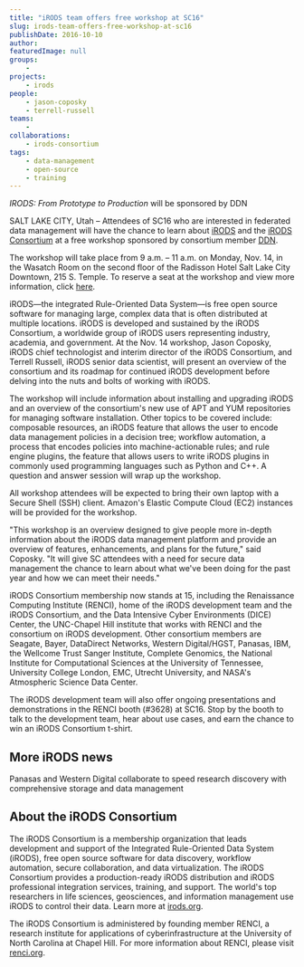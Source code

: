 ```yaml
---
title: "iRODS team offers free workshop at SC16"
slug: irods-team-offers-free-workshop-at-sc16
publishDate: 2016-10-10
author: 
featuredImage: null
groups:
    - 
projects:
    - irods
people:
    - jason-coposky
    - terrell-russell
teams: 
    - 
collaborations:
    - irods-consortium
tags:
    - data-management
    - open-source
    - training
---
```

_IRODS: From Prototype to Production_ will be sponsored by DDN

SALT LAKE CITY, Utah – Attendees of SC16 who are interested in federated data management will have the chance to learn about [iRODS](http://www.irods.org/) and the [iRODS Consortium](http://irods.org/consortium/) at a free workshop sponsored by consortium member [DDN](http://www.ddn.com/products/).

The workshop will take place from 9 a.m. – 11 a.m. on Monday, Nov. 14, in the Wasatch Room on the second floor of the Radisson Hotel Salt Lake City Downtown, 215 S. Temple. To reserve a seat at the workshop and view more information, click [here](http://irods.org/sc16/).

iRODS—the integrated Rule-Oriented Data System—is free open source software for managing large, complex data that is often distributed at multiple locations. iRODS is developed and sustained by the iRODS Consortium, a worldwide group of iRODS users representing industry, academia, and government. At the Nov. 14 workshop, Jason Coposky, iRODS chief technologist and interim director of the iRODS Consortium, and Terrell Russell, iRODS senior data scientist, will present an overview of the consortium and its roadmap for continued iRODS development before delving into the nuts and bolts of working with iRODS.

The workshop will include information about installing and upgrading iRODS and an overview of the consortium's new use of APT and YUM repositories for managing software installation. Other topics to be covered include: composable resources, an iRODS feature that allows the user to encode data management policies in a decision tree; workflow automation, a process that encodes policies into machine-actionable rules; and rule engine plugins, the feature that allows users to write iRODS plugins in commonly used programming languages such as Python and C++. A question and answer session will wrap up the workshop.

All workshop attendees will be expected to bring their own laptop with a Secure Shell (SSH) client. Amazon's Elastic Compute Cloud (EC2) instances will be provided for the workshop.

"This workshop is an overview designed to give people more in-depth information about the iRODS data management platform and provide an overview of features, enhancements, and plans for the future," said Coposky. "It will give SC attendees with a need for secure data management the chance to learn about what we've been doing for the past year and how we can meet their needs."

iRODS Consortium membership now stands at 15, including the Renaissance Computing Institute (RENCI), home of the iRODS development team and the iRODS Consortium, and the Data Intensive Cyber Environments (DICE) Center, the UNC-Chapel Hill institute that works with RENCI and the consortium on iRODS development. Other consortium members are Seagate, Bayer, DataDirect Networks, Western Digital/HGST, Panasas, IBM, the Wellcome Trust Sanger Institute, Complete Genomics, the National Institute for Computational Sciences at the University of Tennessee, University College London, EMC, Utrecht University, and NASA's Atmospheric Science Data Center.

The iRODS development team will also offer ongoing presentations and demonstrations in the RENCI booth (#3628) at SC16. Stop by the booth to talk to the development team, hear about use cases, and earn the chance to win an iRODS Consortium t-shirt.

## More iRODS news

Panasas and Western Digital collaborate to speed research discovery with comprehensive storage and data management

## About the iRODS Consortium

The iRODS Consortium is a membership organization that leads development and support of the Integrated Rule-Oriented Data System (iRODS), free open source software for data discovery, workflow automation, secure collaboration, and data virtualization. The iRODS Consortium provides a production-ready iRODS distribution and iRODS professional integration services, training, and support. The world's top researchers in life sciences, geosciences, and information management use iRODS to control their data. Learn more at [irods.org](http://irods.org/).

The iRODS Consortium is administered by founding member RENCI, a research institute for applications of cyberinfrastructure at the University of North Carolina at Chapel Hill. For more information about RENCI, please visit [renci.org](https://www.renci.org/).